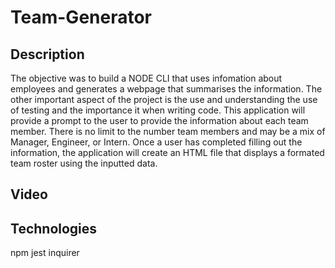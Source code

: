 # Team-Generator

## Description
The objective was to build a NODE CLI that uses infomation about employees and generates a webpage that summarises the information.  The other important aspect of the project is the use and understanding the use of testing and the importance it when writing code.
This application will provide a prompt to the user to provide the information about each team member. There is no limit to the number team members and may be a mix of Manager, Engineer, or Intern. Once a user has completed filling out the information, the application will create an HTML file that displays a formated team roster using the inputted data.

## Video
<a href="./assets/images/homework-walkthrough" width="640" height="480"><a>
  




## Technologies
npm
jest
inquirer
